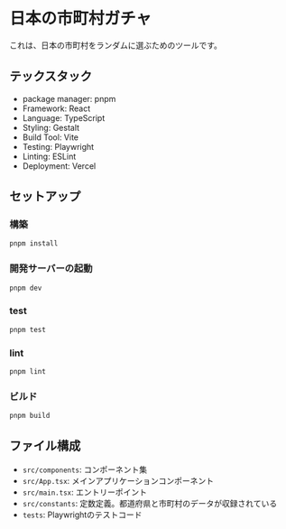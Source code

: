# 日本の市町村ガチャ

これは、日本の市町村をランダムに選ぶためのツールです。

## テックスタック

- package manager: pnpm
- Framework: React
- Language: TypeScript
- Styling: Gestalt
- Build Tool: Vite
- Testing: Playwright
- Linting: ESLint
- Deployment: Vercel

## セットアップ

### 構築

```bash
pnpm install
```

### 開発サーバーの起動

```bash
pnpm dev
```

### test

```bash
pnpm test
```

### lint

```bash
pnpm lint
```

### ビルド

```bash
pnpm build
```

## ファイル構成

- `src/components`: コンポーネント集
- `src/App.tsx`: メインアプリケーションコンポーネント
- `src/main.tsx`: エントリーポイント
- `src/constants`: 定数定義。都道府県と市町村のデータが収録されている
- `tests`: Playwrightのテストコード
